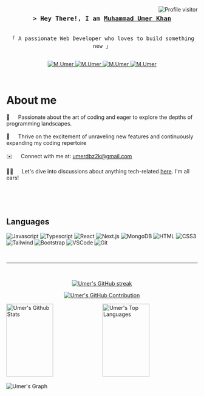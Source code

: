 <a href="https://komarev.com/ghpvc/?username=UmerGitNinja">
  <img align="right" src="https://komarev.com/ghpvc/?username=UmerGitNinja&label=Visitors&color=0e75b6&style=flat" alt="Profile visitor" />
</a>
<h3 align="center">
        <samp>&gt; Hey There!, I am
                <b><a target="_blank" href="https://amuhammadumer.dev">Muhammad Umer Khan</a></b>
        </samp>
</h3>

<p align="center"> 
  <samp>
    <br>
    「 A passionate Web Developer who loves to build something new 」
    <br>
    <br>
  </samp>
</p>

<p align="center">
 <a href="https://muhammadumer.dev" target="_blank">
  <img src="https://img.shields.io/badge/Website-DC143C?style=for-the-badge&logo=medium&logoColor=white" alt="M.Umer" />
 </a>
 <a href="https://www.linkedin.com/in/umer-khan-front-end-dev/" target="_blank">
  <img src="https://img.shields.io/badge/LinkedIn-0077B5?style=for-the-badge&logo=linkedin&logoColor=white" alt="M.Umer"/>
 </a>
 <a href="https://twitter.com/Umer81496923" target="_blank">
  <img src="https://img.shields.io/badge/Twitter-1DA1F2?style=for-the-badge&logo=twitter&logoColor=white" alt="M.Umer"/>
 </a>
 <a href="https://www.instagram.com/umerkhann__" target="_blank" alt="M.Umer">
  <img src="https://img.shields.io/badge/Instagram-fe4164?style=for-the-badge&logo=instagram&logoColor=white" alt="M.Umer" />
 </a>
</p>
<br />

# About me

<p>

🚀 &emsp; Passionate about the art of coding and eager to explore the depths of programming landscapes.<br/><br/>
🌱 &emsp; Thrive on the excitement of unraveling new features and continuously expanding my coding repertoire<br><br/>
✉️ &emsp; Connect with me at: umerdbz2k@gmail.com<br/><br/>
👨‍💻 &emsp; Let's dive into discussions about anything tech-related [here](https://github.com/UmerGitNinja/UmerGitNinja/issues). I'm all ears!

</p>

<br/>
<br/>
<br/>

## Languages

![Javascript](https://img.shields.io/badge/Javascript-F0DB4F?style=for-the-badge&labelColor=black&logo=javascript&logoColor=F0DB4F)
![Typescript](https://img.shields.io/badge/Typescript-007acc?style=for-the-badge&labelColor=black&logo=typescript&logoColor=007acc)
![React](https://img.shields.io/badge/-React-61DBFB?style=for-the-badge&labelColor=black&logo=react&logoColor=61DBFB)
![Next.js](https://img.shields.io/badge/next.js-000000?style=for-the-badge&logo=nextdotjs&logoColor=white)
![MongoDB](https://img.shields.io/badge/MongoDB-4EA94B?style=for-the-badge&logo=mongodb&logoColor=white)
![HTML](https://img.shields.io/badge/HTML5-E34F26?style=for-the-badge&logo=html5&logoColor=white)
![CSS3](https://img.shields.io/badge/CSS3-1572B6?style=for-the-badge&logo=css3&logoColor=white)
![Tailwind](https://img.shields.io/badge/Tailwind_CSS-092749?style=for-the-badge&logo=tailwindcss&logoColor=06B6D4&labelColor=000000)
![Bootstrap](https://img.shields.io/badge/Bootstrap-563D7C?style=for-the-badge&logo=bootstrap&logoColor=white)
![VSCode](https://img.shields.io/badge/Visual_Studio-0078d7?style=for-the-badge&logo=visual%20studio&logoColor=white)
![Git](https://img.shields.io/badge/Git-F05032?style=for-the-badge&logo=git&logoColor=white)

<br/>

<hr/>
<br/>

<p align="center">
  <a href="https://github.com/UmerGitNinja">
    <img src="https://github-readme-streak-stats.herokuapp.com/?user=UmerGitNinja&theme=radical&border=7F3FBF&background=0D1117" alt="Umer's GitHub streak"/>
  </a>
</p>

<p align="center">
  <a href="https://github.com/UmerGitNinja">
    <img src="https://github-profile-summary-cards.vercel.app/api/cards/profile-details?username=UmerGitNinja&theme=radical" alt="Umer's GitHub Contribution"/>
  </a>
</p>

<a> 
    <a href="https://github.com/UmerGitNinja"><img alt="Umer's Github Stats" src="https://denvercoder1-github-readme-stats.vercel.app/api?username=UmerGitNinja&show_icons=true&count_private=true&theme=react&border_color=7F3FBF&bg_color=0D1117&title_color=F85D7F&icon_color=F8D866" height="192px" width="49.5%"/></a>
  <a href="https://github.com/UmerGitNinja"><img alt="Umer's Top Languages" src="https://denvercoder1-github-readme-stats.vercel.app/api/top-langs/?username=UmerGitNinja&langs_count=8&layout=compact&theme=react&border_color=7F3FBF&bg_color=0D1117&title_color=F85D7F&icon_color=F8D866" height="192px" width="49.5%"/></a>
  <br/>
</a>

![Umer's Graph](https://github-readme-activity-graph.vercel.app/graph?username=UmerGitNinja&custom_title=Umer's%20GitHub%20Activity%20Graph&bg_color=0D1117&color=7F3FBF&line=7F3FBF&point=7F3FBF&area_color=FFFFFF&title_color=FFFFFF&area=true)
